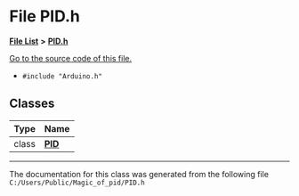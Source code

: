 
# File PID.h


[**File List**](files.md) **>** [**PID.h**](_p_i_d_8h.md)

[Go to the source code of this file.](_p_i_d_8h_source.md)



* `#include "Arduino.h"`










## Classes

| Type | Name |
| ---: | :--- |
| class | [**PID**](class_p_i_d.md) <br> |














------------------------------
The documentation for this class was generated from the following file `C:/Users/Public/Magic_of_pid/PID.h`